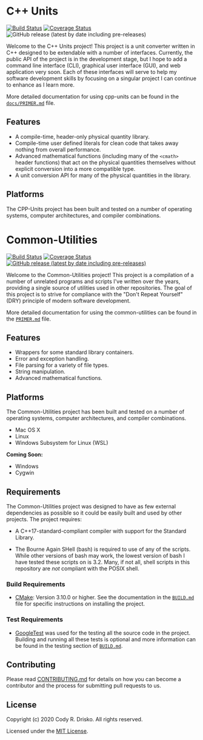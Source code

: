 # C++ Units

[![Build Status](https://travis-ci.com/crdrisko/cpp-units.svg?branch=master)](https://travis-ci.com/crdrisko/cpp-units) [![Coverage Status](https://coveralls.io/repos/github/crdrisko/cpp-units/badge.svg?branch=master)](https://coveralls.io/github/crdrisko/cpp-units?branch=master) ![GitHub release (latest by date including pre-releases)](https://img.shields.io/github/v/release/crdrisko/cpp-units?include_prereleases)

Welcome to the C++ Units project! This project is a unit converter written in C++ designed to be extendable with a number of interfaces. Currently, the public API of the project is in the development stage, but I hope to add a command line interface (CLI), graphical user interface (GUI), and web application very soon. Each of these interfaces will serve to help my software development skills by focusing on a singular project I can continue to enhance as I learn more.

More detailed documentation for using cpp-units can be found in the [`docs/PRIMER.md`](https://github.com/crdrisko/cpp-units/tree/master/docs/PRIMER.md) file.

## Features

- A compile-time, header-only physical quantity library.
- Compile-time user defined literals for clean code that takes away nothing from overall performance.
- Advanced mathematical functions (including many of the `<cmath>` header functions) that act on the physical quantities themselves without explicit conversion into a more compatible type.
- A unit conversion API for many of the physical quantities in the library.

## Platforms

The CPP-Units project has been built and tested on a number of operating systems, computer architectures, and compiler combinations.

# Common-Utilities

[![Build Status](https://travis-ci.com/crdrisko/common-utilities.svg?branch=master)](docs/QUICK_LINKS.md#Current-Build-Status) [![Coverage Status](https://coveralls.io/repos/github/crdrisko/common-utilities/badge.svg?branch=master)](docs/QUICK_LINKS.md#Code-Coverage) [![GitHub release (latest by date including pre-releases)](https://img.shields.io/github/v/release/crdrisko/common-utilities?include_prereleases)](https://github.com/crdrisko/common-utilities/releases)

Welcome to the Common-Utilities project! This project is a compilation of a number of unrelated programs and scripts I've written over the years, providing a single source of utilities used in other repositories. The goal of this project is to strive for compliance with the "Don't Repeat Yourself" (DRY) principle of modern software development.

More detailed documentation for using the common-utilities can be found in the [`PRIMER.md`](docs/PRIMER.md) file.

## Features

- Wrappers for some standard library containers.
- Error and exception handling.
- File parsing for a variety of file types.
- String manipulation.
- Advanced mathematical functions.

## Platforms

The Common-Utilities project has been built and tested on a number of operating systems, computer architectures, and compiler combinations.

- Mac OS X
- Linux
- Windows Subsystem for Linux (WSL)

**Coming Soon:**

- Windows
- Cygwin

## Requirements

The Common-Utilities project was designed to have as few external dependencies as possible so it could be easily built and used by other projects. The project requires:

- A C++17-standard-compliant compiler with support for the Standard Library.

- The Bourne Again SHell (bash) is required to use of any of the scripts. While other versions of bash may work, the lowest version of bash I have tested these scripts on is 3.2. Many, if not all, shell scripts in this repository are *not* compliant with the POSIX shell.

### Build Requirements

- [CMake](https://cmake.org): Version 3.10.0 or higher. See the documentation in the [`BUILD.md`](docs/BUILD.md) file for specific instructions on installing the project.

### Test Requirements

- [GoogleTest](https://github.com/google/googletest) was used for the testing all the source code in the project. Building and running all these tests is optional and more information can be found in the testing section of [`BUILD.md`](docs/BUILD.md#Testing).

## Contributing

Please read [CONTRIBUTING.md](docs/CONTRIBUTING.md) for details on how you can become a contributor and the process for submitting pull requests to us.

## License

Copyright (c) 2020 Cody R. Drisko. All rights reserved.

Licensed under the [MIT License](LICENSE).
